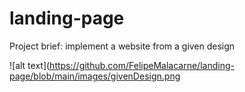 # landing-page

Project brief: implement a website from a given design

![alt text](https://github.com/FelipeMalacarne/landing-page/blob/main/images/givenDesign.png
